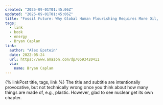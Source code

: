 ```yaml
---
created: "2025-09-01T01:45:06Z"
updated: "2025-09-01T01:45:06Z"
title: "Fossil Future: Why Global Human Flourishing Requires More Oil, Coal, and Natural Gas--Not Less"
tags:
  - link
  - book
  - energy
  - Bryan Caplan
link:
  author: "Alex Epstein"
  date: 2022-05-24
  url: https://www.amazon.com/dp/0593420411
  via:
    name: Bryan Caplan
---
```


{% linkPost title, tags, link %} The title and subtitle are intentionally provocative, but not technically wrong once you think about how many things are made of, e.g., plastic. However, glad to see nuclear get its own chapter.
